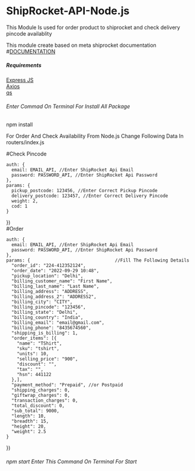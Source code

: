 # ShipRocket-API-Node.js
This Module Is used for order product to shiprocket and check delivery pincode availablity

This module create based on meta shiprocket documentation
<br>
#[DOCUMENTATION](https://apidocs.shiprocket.in/)

<h5>Requirements</h5>

[Express JS](https://expressjs.com/)
<br>
[Axios](https://www.npmjs.com/package/axios)
<br>
[qs](https://www.npmjs.com/package/qs)

<h6>Enter Commad On Terminal For Install All Package</h6>
npm install 

For Order And Check Availability From Node.js Change Following Data In routers/index.js

#Check Pincode

    auth: {
      email: EMAIL_API, //Enter ShipRocket Api Email
      password: PASSWORD_API, //Enter ShipRocket Api Password
    },
    params: {
      pickup_postcode: 123456, //Enter Correct Pickup Pincode 
      delivery_postcode: 123457, //Enter Correct Delivery Pincode 
      weight: 2,
      cod: 1
    }
  })
<br>
#Order
<br>

    auth: {
      email: EMAIL_API, //Enter ShipRocket Api Email
      password: PASSWORD_API, //Enter ShipRocket Api Password
    },
    params: {                                //Fill The Following Details
      "order_id": "224-412352124",
      "order_date": "2022-09-29 10:48",
      "pickup_location": "Delhi",
      "billing_customer_name": "First Name",
      "billing_last_name": "Last Name",
      "billing_address": "ADDRESS",
      "billing_address_2": "ADDRESS2",
      "billing_city": "CITY",
      "billing_pincode": "123456",
      "billing_state": "Delhi",
      "billing_country": "India",
      "billing_email": "email@gmail.com",
      "billing_phone": "8435674560",
      "shipping_is_billing": 1,
      "order_items": [{
        "name": "TShirt",
        "sku": "tshirt",
        "units": 10,
        "selling_price": "900",
        "discount": "",
        "tax": "",
        "hsn": 441122
      },],
      "payment_method": "Prepaid", //or Postpaid
      "shipping_charges": 0,
      "giftwrap_charges": 0,
      "transaction_charges": 0,
      "total_discount": 0,
      "sub_total": 9000,
      "length": 10,
      "breadth": 15,
      "height": 20,
      "weight": 2.5
    }
  })
  
  
  <h6>npm start Enter This Command On Terminal For Start</h6>
